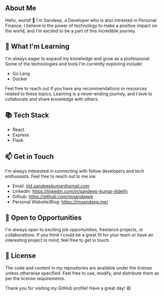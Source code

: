 ## About Me

Hello, world! 👋 I'm Sandeep, a Developer who is also intrested in Personal Finance. I believe in the power of technology to make a positive impact on the world, and I'm excited to be a part of this incredible journey.

## 🌱 What I'm Learning

I'm always eager to expand my knowledge and grow as a professional. Some of the technologies and tools I'm currently exploring include:

- Go Lang
- Docker


Feel free to reach out if you have any recommendations or resources related to these topics. Learning is a never-ending journey, and I love to collaborate and share knowledge with others.

## 📚 Tech Stack

- React
- Express
- Flask


## 📫 Get in Touch

I'm always interested in connecting with fellow developers and tech enthusiasts. Feel free to reach out to me via:

- Email: iitd.sandeepkumar@gmail.com
- LinkedIn: https://linkedin.com/in/sandeep-kumar-iitdelhi
- Github: https://github.com/imsandeepk
- Personal Website/Blog: https://imsandeep.me/


## 🚀 Open to Opportunities

I'm always open to exciting job opportunities, freelance projects, or collaborations. If you think I could be a great fit for your team or have an interesting project in mind, feel free to get in touch.

## 📃 License

The code and content in my repositories are available under the license unless otherwise specified. Feel free to use, modify, and distribute them as per the license requirements.

Thank you for visiting my GitHub profile! Have a great day! 😄

